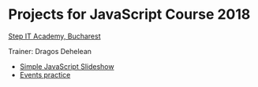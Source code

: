 # Projects for JavaScript Course 2018

[Step IT Academy, Bucharest](https://itstep.ro/)

Trainer: Dragos Dehelean

* [Simple JavaScript Slideshow](https://dragosdehelean.github.io/javascript-projects/modul6.4/)
* [Events practice](https://dragosdehelean.github.io/javascript-projects/modul6.6/)

